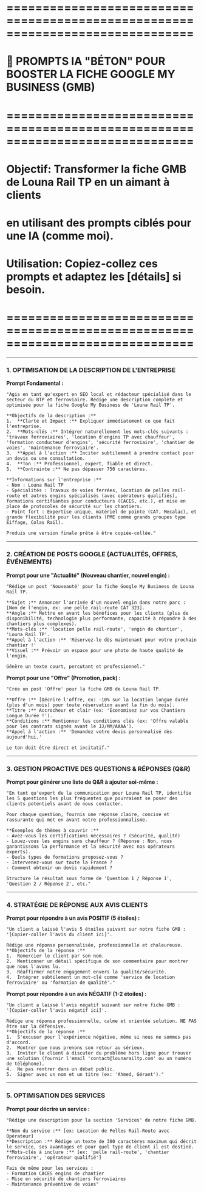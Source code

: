 # ==============================================================================
# 🚀 PROMPTS IA "BÉTON" POUR BOOSTER LA FICHE GOOGLE MY BUSINESS (GMB)
# ==============================================================================
# Objectif: Transformer la fiche GMB de Louna Rail TP en un aimant à clients
#           en utilisant des prompts ciblés pour une IA (comme moi).
# Utilisation: Copiez-collez ces prompts et adaptez les [détails] si besoin.
# ==============================================================================

---

### 1. OPTIMISATION DE LA DESCRIPTION DE L'ENTREPRISE

**Prompt Fondamental :**
```
"Agis en tant qu'expert en SEO local et rédacteur spécialisé dans le secteur du BTP et ferroviaire. Rédige une description complète et optimisée pour la fiche Google My Business de 'Louna Rail TP'.

**Objectifs de la description :**
1.  **Clarté et Impact :** Expliquer immédiatement ce que fait l'entreprise.
2.  **Mots-clés :** Intégrer naturellement les mots-clés suivants : 'travaux ferroviaires', 'location d'engins TP avec chauffeur', 'formation conducteur d'engins', 'sécurité ferroviaire', 'chantier de voies', 'maintenance ferroviaire'.
3.  **Appel à l'action :** Inciter subtilement à prendre contact pour un devis ou une consultation.
4.  **Ton :** Professionnel, expert, fiable et direct.
5.  **Contrainte :** Ne pas dépasser 750 caractères.

**Informations sur l'entreprise :**
- Nom : Louna Rail TP
- Spécialités : Travaux de voies ferrées, location de pelles rail-route et autres engins spécialisés (avec opérateurs qualifiés), formations certifiantes pour conducteurs (CACES, etc.), et mise en place de protocoles de sécurité sur les chantiers.
- Point fort : Expertise unique, matériel de pointe (CAT, Mecalac), et grande flexibilité pour les clients (PME comme grands groupes type Eiffage, Colas Rail).

Produis une version finale prête à être copiée-collée."
```

---

### 2. CRÉATION DE POSTS GOOGLE (ACTUALITÉS, OFFRES, ÉVÉNEMENTS)

**Prompt pour une "Actualité" (Nouveau chantier, nouvel engin) :**
```
"Rédige un post 'Nouveauté' pour la fiche Google My Business de Louna Rail TP.

**Sujet :** Annoncer l'arrivée d'un nouvel engin dans notre parc : [Nom de l'engin, ex: une pelle rail-route CAT 323].
**Angle :** Mettre en avant les bénéfices pour les clients (plus de disponibilité, technologie plus performante, capacité à répondre à des chantiers plus complexes).
**Mots-clés :** 'location pelle rail-route', 'engin de chantier', 'Louna Rail TP'.
**Appel à l'action :** 'Réservez-le dès maintenant pour votre prochain chantier !'
**Visuel :** Prévoir un espace pour une photo de haute qualité de l'engin.

Génère un texte court, percutant et professionnel."
```

**Prompt pour une "Offre" (Promotion, pack) :**
```
"Crée un post 'Offre' pour la fiche GMB de Louna Rail TP.

**Offre :** [Décrire l'offre, ex: -10% sur la location longue durée (plus d'un mois) pour toute réservation avant la fin du mois].
**Titre :** Accrocheur et clair (ex: 'Économisez sur vos Chantiers Longue Durée !').
**Conditions :** Mentionner les conditions clés (ex: 'Offre valable pour les contrats signés avant le JJ/MM/AAAA').
**Appel à l'action :** 'Demandez votre devis personnalisé dès aujourd'hui.'

Le ton doit être direct et incitatif."
```

---

### 3. GESTION PROACTIVE DES QUESTIONS & RÉPONSES (Q&R)

**Prompt pour générer une liste de Q&R à ajouter soi-même :**
```
"En tant qu'expert de la communication pour Louna Rail TP, identifie les 5 questions les plus fréquentes que pourraient se poser des clients potentiels avant de nous contacter.

Pour chaque question, fournis une réponse claire, concise et rassurante qui met en avant notre professionnalisme.

**Exemples de thèmes à couvrir :**
- Avez-vous les certifications nécessaires ? (Sécurité, qualité)
- Louez-vous les engins sans chauffeur ? (Réponse : Non, nous garantissons la performance et la sécurité avec nos opérateurs experts).
- Quels types de formations proposez-vous ?
- Intervenez-vous sur toute la France ?
- Comment obtenir un devis rapidement ?

Structure le résultat sous forme de 'Question 1 / Réponse 1', 'Question 2 / Réponse 2', etc."
```

---

### 4. STRATÉGIE DE RÉPONSE AUX AVIS CLIENTS

**Prompt pour répondre à un avis POSITIF (5 étoiles) :**
```
"Un client a laissé l'avis 5 étoiles suivant sur notre fiche GMB : '[Copier-coller l'avis du client ici]'.

Rédige une réponse personnalisée, professionnelle et chaleureuse.
**Objectifs de la réponse :**
1.  Remercier le client par son nom.
2.  Mentionner un détail spécifique de son commentaire pour montrer que nous l'avons lu.
3.  Réaffirmer notre engagement envers la qualité/sécurité.
4.  Intégrer subtilement un mot-clé comme 'service de location ferroviaire' ou 'formation de qualité'."
```

**Prompt pour répondre à un avis NÉGATIF (1-2 étoiles) :**
```
"Un client a laissé l'avis négatif suivant sur notre fiche GMB : '[Copier-coller l'avis négatif ici]'.

Rédige une réponse professionnelle, calme et orientée solution. NE PAS être sur la défensive.
**Objectifs de la réponse :**
1.  S'excuser pour l'expérience négative, même si nous ne sommes pas d'accord.
2.  Montrer que nous prenons son retour au sérieux.
3.  Inviter le client à discuter du problème hors ligne pour trouver une solution (fournir l'email 'contact@lounarailtp.com' ou un numéro de téléphone).
4.  Ne pas rentrer dans un débat public.
5.  Signer avec un nom et un titre (ex: 'Ahmed, Gérant')."
```

---

### 5. OPTIMISATION DES SERVICES

**Prompt pour décrire un service :**
```
"Rédige une description pour la section 'Services' de notre fiche GMB.

**Nom du service :** [ex: Location de Pelles Rail-Route avec Opérateur]
**Description :** Rédige un texte de 300 caractères maximum qui décrit le service, ses avantages et pour quel type de client il est destiné.
**Mots-clés à inclure :** [ex: 'pelle rail-route', 'chantier ferroviaire', 'opérateur qualifié']

Fais de même pour les services :
- Formation CACES engins de chantier
- Mise en sécurité de chantiers ferroviaires
- Maintenance préventive de voies"
``` 